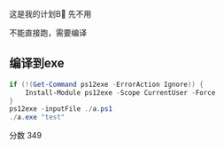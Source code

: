 这是我的计划B🤠
先不用

<!--据群友说NFC橙汁不是太好喝-->

不能直接跑，需要编译

## 编译到exe

```powershell
if (!(Get-Command ps12exe -ErrorAction Ignore)) {
	Install-Module ps12exe -Scope CurrentUser -Force
}
ps12exe -inputFile ./a.ps1
./a.exe "test"
```

分数 349
